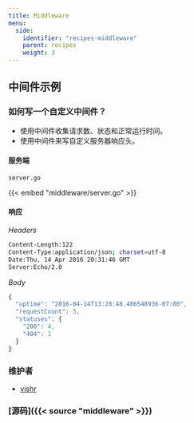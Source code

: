```yaml
---
title: Middleware
menu:
  side:
    identifier: "recipes-middleware"
    parent: recipes
    weight: 3
---
```


## 中间件示例

### 如何写一个自定义中间件？

- 使用中间件收集请求数、状态和正常运行时间。
- 使用中间件来写自定义服务器响应头。

#### 服务端

`server.go`

{{< embed "middleware/server.go" >}}

#### 响应

*Headers*
```sh
Content-Length:122
Content-Type:application/json; charset=utf-8
Date:Thu, 14 Apr 2016 20:31:46 GMT
Server:Echo/2.0
```

*Body*

```js
{
  "uptime": "2016-04-14T13:28:48.486548936-07:00",
  "requestCount": 5,
  "statuses": {
    "200": 4,
    "404": 1
  }
}
```

### 维护者

- [vishr](https://github.com/vishr)

### [源码]({{< source "middleware" >}})
